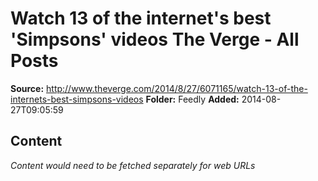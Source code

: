 # Watch 13 of the internet's best 'Simpsons' videos The Verge - All Posts

**Source:** http://www.theverge.com/2014/8/27/6071165/watch-13-of-the-internets-best-simpsons-videos
**Folder:** Feedly
**Added:** 2014-08-27T09:05:59




## Content
*Content would need to be fetched separately for web URLs*
